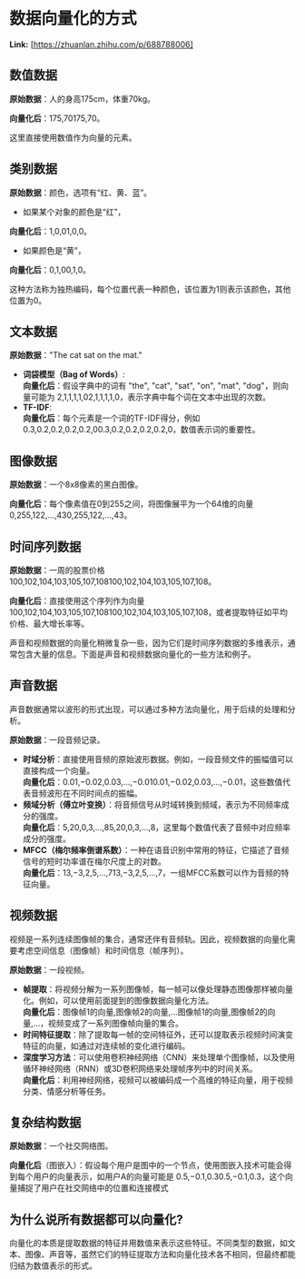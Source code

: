 # 数据向量化的方式



 **Link:** [https://zhuanlan.zhihu.com/p/688788006]

## 数值数据  

**原始数据**：人的身高175cm，体重70kg。

**向量化后**：175,70175,70。

这里直接使用数值作为向量的元素。

## 类别数据  

**原始数据**：颜色，选项有“红、黄、蓝”。

* 如果某个对象的颜色是“红”，

**向量化后**：1,0,01,0,0。

* 如果颜色是“黄”，

**向量化后**：0,1,00,1,0。

这种方法称为独热编码，每个位置代表一种颜色，该位置为1则表示该颜色，其他位置为0。

## 文本数据  

**原始数据**："The cat sat on the mat."

* **词袋模型（Bag of Words）**:  
  **向量化后**：假设字典中的词有 "the", "cat", "sat", "on", "mat", "dog"，则向量可能为 2,1,1,1,1,02,1,1,1,1,0，表示字典中每个词在文本中出现的次数。
* **TF-IDF**:  
  **向量化后**：每个元素是一个词的TF-IDF得分，例如 0.3,0.2,0.2,0.2,0.2,00.3,0.2,0.2,0.2,0.2,0，数值表示词的重要性。

## 图像数据  

**原始数据**：一个8x8像素的黑白图像。

**向量化后**：每个像素值在0到255之间，将图像展平为一个64维的向量 0,255,122,...,430,255,122,...,43。

## 时间序列数据  

**原始数据**：一周的股票价格100,102,104,103,105,107,108100,102,104,103,105,107,108。

**向量化后**：直接使用这个序列作为向量 100,102,104,103,105,107,108100,102,104,103,105,107,108，或者提取特征如平均价格、最大增长率等。

声音和视频数据的向量化稍微复杂一些，因为它们是时间序列数据的多维表示，通常包含大量的信息。下面是声音和视频数据向量化的一些方法和例子。

## 声音数据  

声音数据通常以波形的形式出现，可以通过多种方法向量化，用于后续的处理和分析。

**原始数据**：一段音频记录。

* **时域分析**：直接使用音频的原始波形数据。例如，一段音频文件的振幅值可以直接构成一个向量。  
  **向量化后**：0.01,−0.02,0.03,...,−0.010.01,−0.02,0.03,...,−0.01，这些数值代表音频波形在不同时间点的振幅。
* **频域分析（傅立叶变换）**：将音频信号从时域转换到频域，表示为不同频率成分的强度。  
  **向量化后**：5,20,0,3,...,85,20,0,3,...,8，这里每个数值代表了音频中对应频率成分的强度。
* **MFCC（梅尔频率倒谱系数）**：一种在语音识别中常用的特征，它描述了音频信号的短时功率谱在梅尔尺度上的对数。  
  **向量化后**：13,−3,2,5,...,713,−3,2,5,...,7，一组MFCC系数可以作为音频的特征向量。

## 视频数据  

视频是一系列连续图像帧的集合，通常还伴有音频轨。因此，视频数据的向量化需要考虑空间信息（图像帧）和时间信息（帧序列）。

**原始数据**：一段视频。

* **帧提取**：将视频分解为一系列图像帧，每一帧可以像处理静态图像那样被向量化。例如，可以使用前面提到的图像数据向量化方法。  
  **向量化后**：图像帧1的向量,图像帧2的向量,...图像帧1的向量,图像帧2的向量,...，视频变成了一系列图像帧向量的集合。
* **时间特征提取**：除了提取每一帧的空间特征外，还可以提取表示视频时间演变特征的向量，如通过对连续帧的变化进行编码。
* **深度学习方法**：可以使用卷积神经网络（CNN）来处理单个图像帧，以及使用循环神经网络（RNN）或3D卷积网络来处理帧序列中的时间关系。  
  **向量化后**：利用神经网络，视频可以被编码成一个高维的特征向量，用于视频分类、情感分析等任务。

## 复杂结构数据  

**原始数据**：一个社交网络图。

**向量化后**（图嵌入）：假设每个用户是图中的一个节点，使用图嵌入技术可能会得到每个用户的向量表示，如用户A的向量可能是 0.5,−0.1,0.30.5,−0.1,0.3，这个向量捕捉了用户在社交网络中的位置和连接模式

## 为什么说所有数据都可以向量化?  

向量化的本质是提取数据的特征并用数值来表示这些特征。不同类型的数据，如文本、图像、声音等，虽然它们的特征提取方法和向量化技术各不相同，但最终都能归结为数值表示的形式。

